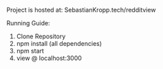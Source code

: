 Project is hosted at: SebastianKropp.tech/redditview

Running Guide:

1. Clone Repository
2. npm install (all dependencies)
3. npm start
4. view @ localhost:3000
